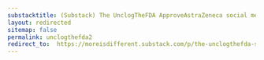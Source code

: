 ```yaml
---
substacktitle: (Substack) The UnclogTheFDA ApproveAstraZeneca social media campaign
layout: redirected
sitemap: false
permalink: unclogthefda2
redirect_to:  https://moreisdifferent.substack.com/p/the-unclogthefda-social-media-campaign
---
```

